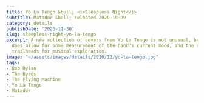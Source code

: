 ```yaml
---
title: Yo La Tengo &bull; <i>Sleepless Night</i>
subtitle: Matador &bull; released 2020-10-09
category: details
publishDate: '2020-11-30'
slug: sleepless-night-yo-la-tengo
excerpt: A new collection of covers from Yo La Tengo is not unusual, but their frequency
  does allow for some measurement of the band’s current mood, and the songs are always
  trailheads for musical exploration.
image: "~/assets/images/details/2020/12/yo-la-tengo.jpg"
tags:
- Bob Dylan
- The Byrds
- The Flying Machine
- Yo La Tengo
- Matador
---
```


